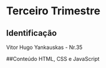 # Terceiro Trimestre
## Identificação
Vitor Hugo Yankauskas - Nr.35

##Conteúdo
HTML, CSS e JavaScript

